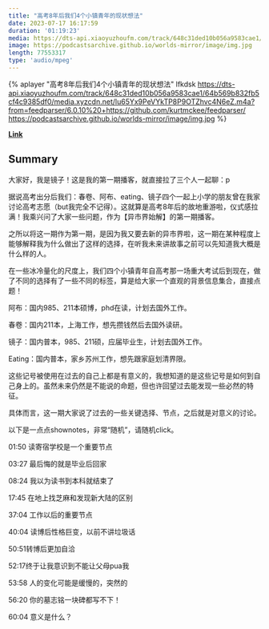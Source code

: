 ```yaml
---
title: "高考8年后我们4个小镇青年的现状想法"
date: 2023-07-17 16:17:59
duration: '01:19:23'
media: https://dts-api.xiaoyuzhoufm.com/track/648c31ded10b056a9583cae1/64b569b832fb5cf4c9385df0/media.xyzcdn.net/lu65Yx9PeVYkTP8P9OTZhvc4N6eZ.m4a?from=feedparser/6.0.10%20+https://github.com/kurtmckee/feedparser/
image: https://podcastsarchive.github.io/worlds-mirror/image/img.jpg
length: 77553317
type: 'audio/mpeg'
---
```


{% aplayer "高考8年后我们4个小镇青年的现状想法" lfkdsk  https://dts-api.xiaoyuzhoufm.com/track/648c31ded10b056a9583cae1/64b569b832fb5cf4c9385df0/media.xyzcdn.net/lu65Yx9PeVYkTP8P9OTZhvc4N6eZ.m4a?from=feedparser/6.0.10%20+https://github.com/kurtmckee/feedparser/ https://podcastsarchive.github.io/worlds-mirror/image/img.jpg %}

**[Link](https://www.xiaoyuzhoufm.com/episode/64b569b832fb5cf4c9385df0?utm_source=rss)**

## Summary
<p>大家好，我是镜子！这是我的第一期播客，就直接拉了三个人一起聊：p</p><p>据说高考出分后我们：春卷、阿布、eating、镜子四个一起上小学的朋友曾在我家讨论高考志愿（but我完全不记得）。这就算是高考8年后的故地重游啦，仪式感拉满！我乘兴问了大家一些问题，作为【异市界始解】的第一期播客。</p><p>之所以将这一期作为第一期，是因为我又要去新的异市界啦，这一期在某种程度上能够解释我为什么做出了这样的选择，在听我未来讲故事之前可以先知道我大概是什么样的人。</p><p>在一些冰冷量化的尺度上，我们四个小镇青年自高考那一场重大考试后到现在，做了不同的选择有了一些不同的标签，算是给大家一个直观的背景信息集合，直接点题！</p><p>阿布：国内985、211本硕博，phd在读，计划去国外工作。</p><p>春卷：国内211本，上海工作，想先攒钱然后去国外读研。</p><p>镜子：国内普本，985、211硕，应届毕业生，计划去国外工作。</p><p>Eating：国内普本，家乡苏州工作，想先跟家庭划清界限。</p><p>这些记号被使用在过去的自己上都是有意义的，我想知道的是这些记号是如何到自己身上的。虽然未来仍然是不能说的命题，但也许回望过去能发现一些必然的特征。</p><p>具体而言，这一期大家说了过去的一些关键选择、节点，之后就是对意义的讨论。</p><p>以下是一点点shownotes，非常“随机”，请随机click。</p><p>01:50 读寄宿学校是一个重要节点</p><p>03:27 最后悔的就是毕业后回家</p><p>08:24 我以为读书到本科就结束了</p><p>17:45 在地上找芝麻和发现新大陆的区别</p><p>37:04 工作以后的重要节点</p><p>40:04 读博后性格巨变，以前不讲垃圾话</p><p>50:51转博后更加自洽</p><p>52:17终于让我意识到不能让父母pua我</p><p>53:58 人的变化可能是缓慢的，突然的&nbsp;</p><p>56:20 你的墓志铭一块碑都写不下！</p><p>60:04 意义是什么？</p>
    
